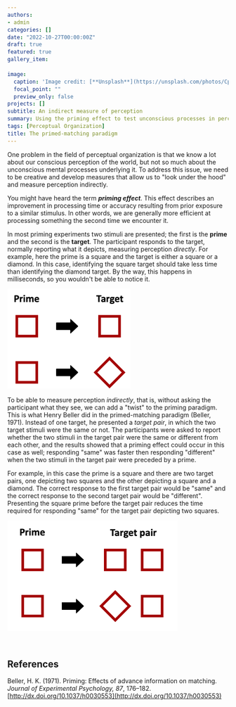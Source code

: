 ```yaml
---
authors:
- admin
categories: []
date: "2022-10-27T00:00:00Z"
draft: true
featured: true
gallery_item:

image:
  caption: 'Image credit: [**Unsplash**](https://unsplash.com/photos/CpkOjOcXdUY)'
  focal_point: ""
  preview_only: false
projects: []
subtitle: An indirect measure of perception
summary: Using the priming effect to test unconscious processes in perception
tags: [Perceptual Organization]
title: The primed-matching paradigm
---
```


One problem in the field of perceptual organization is that we know a lot about our conscious perception of the world, but not so much about the unconscious mental processes underlying it. To address this issue, we need to be creative and develop measures that allow us to "look under the hood" and measure perception indirectly.

You might have heard the term ***priming effect***. This effect describes an improvement in processing time or accuracy resulting from prior exposure to a similar stimulus. In other words, we are generally more efficient at processing something the second time we encounter it.

In most priming experiments two stimuli are presented; the first is the **prime** and the second is the **target**. The participant responds to the target, normally reporting what it depicts, measuring perception *directly*. For example, here the prime is a square and the target is either a square or a diamond. In this case, identifying the square target should take less time than identifying the diamond target. By the way, this happens in milliseconds, so you wouldn't be able to notice it.

![png](./priming.png)

To be able to measure perception *indirectly*, that is, without asking the participant what they see, we can add a "twist" to the priming paradigm. This is what Henry Beller did in the primed-matching paradigm (Beller, 1971). Instead of one target, he presented a *target pair*, in which the two target stimuli were the same or not. The participants were asked to report whether the two stimuli in the target pair were the same or different from each other, and the results showed that a priming effect could occur in this case as well; responding "same" was faster then responding "different" when the two stimuli in the target pair were preceded by a prime.

For example, in this case the prime is a square and there are two target pairs, one depicting two squares and the other depicting a square and a diamond. The correct response to the first target pair would be "same" and the correct response to the second target pair would be "different". Presenting the square prime before the target pair reduces the time required for responding "same" for the target pair depicting two squares.

![png](./PM.png)

&nbsp;  

## References

Beller, H. K. (1971). Priming: Effects of advance information on matching. *Journal of Experimental Psychology, 87*, 176–182. [http://dx.doi.org/10.1037/h0030553](http://dx.doi.org/10.1037/h0030553)




